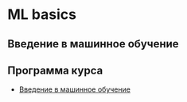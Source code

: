 # ML basics

## Введение в машинное обучение

## Программа курса
* [Введение в машинное обучение](https://github.com/vadim0912/ML2024/tree/master/lecture01)
